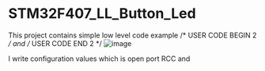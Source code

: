 # STM32F407_LL_Button_Led

This project contains simple low level code example /* USER CODE BEGIN 2 */ and /* USER CODE END 2 */
![image](https://user-images.githubusercontent.com/75130493/147402414-30a5a0a2-da64-4a93-a24a-d5c49be51eca.png)

I write configuration values which is open port RCC and 

